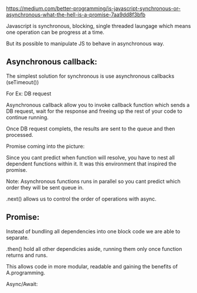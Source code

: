 https://medium.com/better-programming/is-javascript-synchronous-or-asynchronous-what-the-hell-is-a-promise-7aa9dd8f3bfb

Javascript is synchronous, blocking, single threaded laungage which means one operation can be progress at a time. 

But its possible to manipulate JS to behave in asynchronous way.

Asynchronous callback:
----------------------

The simplest solution for synchronous is use asynchronous callbacks (seTimeout())

For Ex: DB request

Asynchronous callback allow you to invoke callback function which sends a DB request, wait for the response and freeing up the rest of your code to continue running.

Once DB request complets, the results are sent to the queue and then processed.

Promise coming into the picture:

Since you cant predict when function will resolve, you have to nest all dependent functions within it. It was this environment that inspired the promise. 

Note: Asynchronous functions runs in parallel so you cant predict which order they will be sent queue in. 

.next() allows us to control the order of operations with async.

Promise:
---------

Instead of bundling all dependencies into one block code we are able to separate. 

.then() hold all other dependicies aside, running them only once function returns and runs. 

This allows code in more modular, readable and gaining the benefits of A.programming.

Async/Await:








